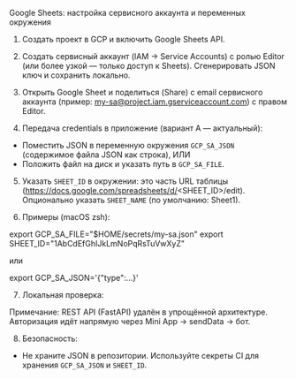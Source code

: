 Google Sheets: настройка сервисного аккаунта и переменных окружения

1) Создать проект в GCP и включить Google Sheets API.

2) Создать сервисный аккаунт (IAM -> Service Accounts) с ролью Editor (или более узкой — только доступ к Sheets). Сгенерировать JSON ключ и сохранить локально.

3) Открыть Google Sheet и поделиться (Share) с email сервисного аккаунта (пример: my-sa@project.iam.gserviceaccount.com) с правом Editor.

4) Передача credentials в приложение (вариант A — актуальный):
  - Поместить JSON в переменную окружения `GCP_SA_JSON` (содержимое файла JSON как строка), ИЛИ
  - Положить файл на диск и указать путь в `GCP_SA_FILE`.

5) Указать `SHEET_ID` в окружении: это часть URL таблицы (https://docs.google.com/spreadsheets/d/<SHEET_ID>/edit).
   Опционально указать `SHEET_NAME` (по умолчанию: Sheet1).

6) Примеры (macOS zsh):

export GCP_SA_FILE="$HOME/secrets/my-sa.json"
export SHEET_ID="1AbCdEfGhIJkLmNoPqRsTuVwXyZ"

или

export GCP_SA_JSON='{"type":...}'

7) Локальная проверка:

Примечание: REST API (FastAPI) удалён в упрощённой архитектуре. Авторизация идёт напрямую через Mini App → sendData → бот.

8) Безопасность:

- Не храните JSON в репозитории. Используйте секреты CI для хранения `GCP_SA_JSON` и `SHEET_ID`.
